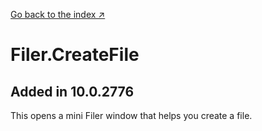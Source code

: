 [Go back to the index &nearr;](README.md)
# Filer.CreateFile
## Added in 10.0.2776
This opens a mini Filer window that helps you create a file.
